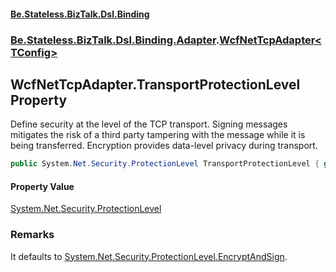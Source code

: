 #### [Be.Stateless.BizTalk.Dsl.Binding](README.md 'README')
### [Be.Stateless.BizTalk.Dsl.Binding.Adapter](Be.Stateless.BizTalk.Dsl.Binding.Adapter.md 'Be.Stateless.BizTalk.Dsl.Binding.Adapter').[WcfNetTcpAdapter&lt;TConfig&gt;](WcfNetTcpAdapter_TConfig_.md 'Be.Stateless.BizTalk.Dsl.Binding.Adapter.WcfNetTcpAdapter<TConfig>')

## WcfNetTcpAdapter<TConfig>.TransportProtectionLevel Property

Define security at the level of the TCP transport. Signing messages mitigates the risk of a third party tampering
with the message while it is being transferred. Encryption provides data-level privacy during transport.

```csharp
public System.Net.Security.ProtectionLevel TransportProtectionLevel { get; set; }
```

#### Property Value
[System.Net.Security.ProtectionLevel](https://docs.microsoft.com/en-us/dotnet/api/System.Net.Security.ProtectionLevel 'System.Net.Security.ProtectionLevel')

### Remarks
It defaults to [System.Net.Security.ProtectionLevel.EncryptAndSign](https://docs.microsoft.com/en-us/dotnet/api/System.Net.Security.ProtectionLevel.EncryptAndSign 'System.Net.Security.ProtectionLevel.EncryptAndSign').